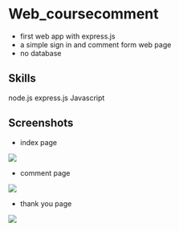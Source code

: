 # Web_coursecomment


- first web app with express.js
- a simple sign in and comment form web page 
- no database



## Skills
node.js express.js Javascript

## Screenshots

- index page
<img src="https://user-images.githubusercontent.com/59883982/109906685-f5fa4b00-7c6e-11eb-9e34-b2fea54fa655.jpg">


- comment page
<img src="https://user-images.githubusercontent.com/59883982/109906689-f72b7800-7c6e-11eb-958b-35070c25517a.jpg">


- thank you page
<img src="https://user-images.githubusercontent.com/59883982/109906694-f85ca500-7c6e-11eb-8606-b1c4cb08388c.jpg">
